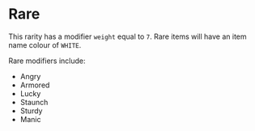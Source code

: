 # Rare

This rarity has a modifier `weight` equal to `7`. Rare items will have an item name colour of `WHITE`. 

Rare modifiers include:

- Angry
- Armored
- Lucky
- Staunch
- Sturdy
- Manic
